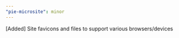```yaml
---
"pie-microsite": minor
---
```


[Added] Site favicons and files to support various browsers/devices
